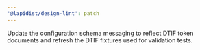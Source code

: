 ```yaml
---
'@lapidist/design-lint': patch
---
```


Update the configuration schema messaging to reflect DTIF token documents and refresh the DTIF fixtures used for validation tests.
